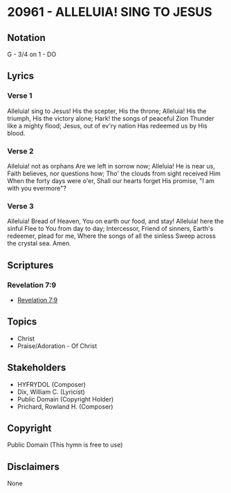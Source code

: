 # 20961 - ALLELUIA! SING TO JESUS

## Notation

G - 3/4 on 1 - DO

## Lyrics

### Verse 1

Alleluia! sing to Jesus! His the scepter, His the throne; Alleluia! His the triumph, His the victory alone; Hark! the songs of peaceful Zion Thunder like a mighty flood; Jesus, out of ev'ry nation Has redeemed us by His blood.

### Verse 2

Alleluia! not as orphans Are we left in sorrow now; Alleluia! He is near us, Faith believes, nor questions how; Tho' the clouds from sight received Him When the forty days were o'er, Shall our hearts forget His promise, "I am with you evermore"?

### Verse 3

Alleluia! Bread of Heaven, You on earth our food, and stay! Alleluia! here the sinful Flee to You from day to day; Intercessor, Friend of sinners, Earth's redeemer, plead for me, Where the songs of all the sinless Sweep across the crystal sea. Amen.


## Scriptures

### Revelation 7:9

- [Revelation 7:9](https://www.biblegateway.com/passage/?search=Revelation%207%3A9)


## Topics

- Christ
- Praise/Adoration - Of Christ

## Stakeholders

- HYFRYDOL (Composer)
- Dix, William C. (Lyricist)
- Public Domain (Copyright Holder)
- Prichard, Rowland H. (Composer)

## Copyright

Public Domain
(This hymn is free to use)

## Disclaimers

None

